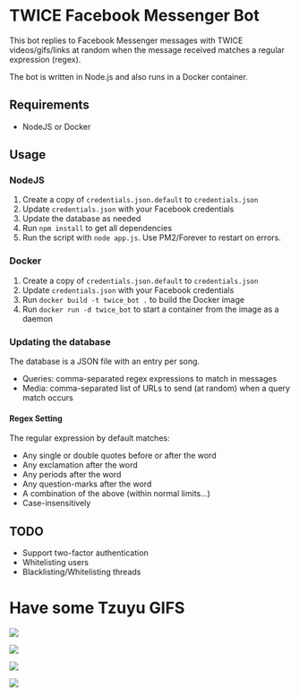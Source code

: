 # TWICE Facebook Messenger Bot

This bot replies to Facebook Messenger messages with TWICE videos/gifs/links at random when the message received matches a regular expression (regex).

The bot is written in Node.js and also runs in a Docker container.

## Requirements
-   NodeJS or Docker

## Usage
### NodeJS
1.  Create a copy of `credentials.json.default` to `credentials.json`
2.  Update `credentials.json` with your Facebook credentials
3.  Update the database as needed
4.  Run `npm install` to get all dependencies
5.  Run the script with `node app.js`. Use PM2/Forever to restart on errors.

### Docker
1.  Create a copy of `credentials.json.default` to `credentials.json`
2.  Update `credentials.json` with your Facebook credentials
3.  Run `docker build -t twice_bot .` to build the Docker image
4.  Run `docker run -d twice_bot` to start a container from the image as a daemon

### Updating the database
The database is a JSON file with an entry per song.
-   Queries: comma-separated regex expressions to match in messages
-   Media: comma-separated list of URLs to send (at random) when a query match occurs

#### Regex Setting
The regular expression by default matches:
*   Any single or double quotes before or after the word
*   Any exclamation after the word
*   Any periods after the word
*   Any question-marks after the word
*   A combination of the above (within normal limits...)
*   Case-insensitively

## TODO
-   Support two-factor authentication
-   Whitelisting users
-   Blacklisting/Whitelisting threads

# Have some Tzuyu GIFS

![](https://media.giphy.com/media/l3vQXTEZCTSc9077y/giphy.gif)

![](https://media1.tenor.com/images/81ad1336f157f701924784a5a8578ab2/tenor.gif?itemid=7822248)

![](http://i.imgur.com/PujI2OB.gif)

![](https://media1.tenor.com/images/2b11973db9af4c00b234bd1d60991f20/tenor.gif?itemid=7167810)
